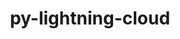 ---
title: "py-lightning-cloud"
layout: cache
categories: [package, develop-2023-09-24]
meta: {"versions": ["0.5.38"], "compilers": ["apple-clang@=14.0.0", "gcc@=11.3.0"], "oss": ["ubuntu22.04", "ventura"], "platforms": ["darwin", "linux"], "targets": ["aarch64", "x86_64_v3"], "stacks": ["ml-darwin-aarch64-mps", "ml-linux-x86_64-cpu", "ml-linux-x86_64-cuda", "root"], "num_specs": 4, "num_specs_by_stack": {"ml-darwin-aarch64-mps": 2, "root": 4, "ml-linux-x86_64-cpu": 2, "ml-linux-x86_64-cuda": 2}}
spec_details: [{"hash": "2gxbhsq6x5yramnuhkhsb7xjzbfcbedp", "compiler": "apple-clang@=14.0.0", "versions": ["0.5.38"], "os": "ventura", "platform": "darwin", "target": "aarch64", "variants": ["build_system=python_pip"], "stacks": ["ml-darwin-aarch64-mps", "root"], "size": "-", "tarball": "https://binaries.spack.io/releases/develop-2023-09-24/build_cache/darwin-ventura-aarch64/apple-clang-14.0.0/py-lightning-cloud-0.5.38/darwin-ventura-aarch64-apple-clang-14.0.0-py-lightning-cloud-0.5.38-2gxbhsq6x5yramnuhkhsb7xjzbfcbedp.spack"}, {"hash": "krvw73kcu5mdo4jflo5gxh4p5lppieo6", "compiler": "apple-clang@=14.0.0", "versions": ["0.5.38"], "os": "ventura", "platform": "darwin", "target": "aarch64", "variants": ["build_system=python_pip"], "stacks": ["ml-darwin-aarch64-mps", "root"], "size": "-", "tarball": "https://binaries.spack.io/releases/develop-2023-09-24/build_cache/darwin-ventura-aarch64/apple-clang-14.0.0/py-lightning-cloud-0.5.38/darwin-ventura-aarch64-apple-clang-14.0.0-py-lightning-cloud-0.5.38-krvw73kcu5mdo4jflo5gxh4p5lppieo6.spack"}, {"hash": "xxhjnfkcydfll7cr7zvwzcn6druvywce", "compiler": "gcc@=11.3.0", "versions": ["0.5.38"], "os": "ubuntu22.04", "platform": "linux", "target": "x86_64_v3", "variants": ["build_system=python_pip"], "stacks": ["ml-linux-x86_64-cpu", "ml-linux-x86_64-cuda", "root"], "size": "-", "tarball": "https://binaries.spack.io/releases/develop-2023-09-24/build_cache/linux-ubuntu22.04-x86_64_v3/gcc-11.3.0/py-lightning-cloud-0.5.38/linux-ubuntu22.04-x86_64_v3-gcc-11.3.0-py-lightning-cloud-0.5.38-xxhjnfkcydfll7cr7zvwzcn6druvywce.spack"}, {"hash": "inrybhafgmahkogsufbhjsqtigfchstl", "compiler": "gcc@=11.3.0", "versions": ["0.5.38"], "os": "ubuntu22.04", "platform": "linux", "target": "x86_64_v3", "variants": ["build_system=python_pip"], "stacks": ["ml-linux-x86_64-cpu", "ml-linux-x86_64-cuda", "root"], "size": "-", "tarball": "https://binaries.spack.io/releases/develop-2023-09-24/build_cache/linux-ubuntu22.04-x86_64_v3/gcc-11.3.0/py-lightning-cloud-0.5.38/linux-ubuntu22.04-x86_64_v3-gcc-11.3.0-py-lightning-cloud-0.5.38-inrybhafgmahkogsufbhjsqtigfchstl.spack"}]
---